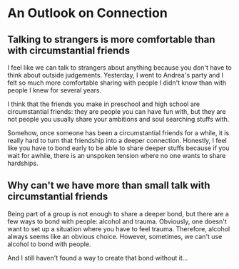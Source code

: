 # An Outlook on Connection

## Talking to strangers is more comfortable than with circumstantial friends

I feel like we can talk to strangers about anything because you don't have to
think about outside judgements. Yesterday, I went to Andrea's party and I felt
so much more comfortable sharing with people I didn't know than with people I
knew for several years.

I think that the friends you make in preschool and high school are circumstantial
friends: they are people you can have fun with, but they are not people you
usually share your ambitions and soul searching stuffs with.

Somehow, once someone has been a circumstantial friends for a while, it is
really hard to turn that friendship into a deeper connection. Honestly, I
feel like you have to bond early to be able to share deeper stuffs because
if you wait for awhile, there is an unspoken tension where no one wants to
share hardships.

## Why can't we have more than small talk with circumstantial friends

Being part of a group is not enough to share a deeper bond, but there are a few
ways to bond with people: alcohol and trauma. Obviously, one doesn't want to
set up a situation where you have to feel trauma. Therefore, alcohol always
seems like an obvious choice. However, sometimes, we can't use alcohol to bond
with people.

And I still haven't found a way to create that bond without it...

